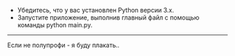 - Убедитесь, что у вас установлен Python версии 3.x.  
- Запустите приложение, выполнив главный файл с помощью команды python main.py.

___
Если не полупрофи - я буду плакать..  
